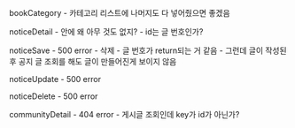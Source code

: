 bookCategory
    - 카테고리 리스트에 나머지도 다 넣어줬으면 좋겠음

noticeDetail
    - 안에 왜 아무 것도 없지?
    - id는 글 번호인가?

noticeSave
    - 500 error
    - 삭제
        - 글 번호가 return되는 거 같음
        - 그런데 글이 작성된 후 공지 글 조회를 해도 글이 만들어진게 보이지 않음

noticeUpdate
    - 500 error

noticeDelete
    - 500 error




communityDetail
    - 404 error
    - 게시글 조회인데 key가 id가 아닌가?